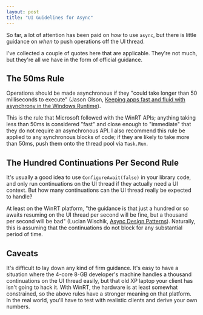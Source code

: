 ```yaml
---
layout: post
title: "UI Guidelines for Async"
---
```

So far, a lot of attention has been paid on _how_ to use `async`, but there is little guidance on _when_ to push operations off the UI thread.

I've collected a couple of quotes here that are applicable. They're not much, but they're all we have in the form of official guidance.

## The 50ms Rule

Operations should be made asynchronous if they "could take longer than 50 milliseconds to execute" (Jason Olson, [Keeping apps fast and fluid with asynchrony in the Windows Runtime](https://web.archive.org/web/20120323020957/http://blogs.msdn.com/b/windowsappdev/archive/2012/03/20/keeping-apps-fast-and-fluid-with-asynchrony-in-the-windows-runtime.aspx)).

This is the rule that Microsoft followed with the WinRT APIs; anything taking less than 50ms is considered "fast" and close enough to "immediate" that they do not require an asynchronous API. I also recommend this rule be applied to any synchronous blocks of code; if they are likely to take more than 50ms, push them onto the thread pool via `Task.Run`.

## The Hundred Continuations Per Second Rule

It's usually a good idea to use `ConfigureAwait(false)` in your library code, and only run continuations on the UI thread if they actually need a UI context. But how many continuations can the UI thread really be expected to handle?

At least on the WinRT platform, "the guidance is that just a hundred or so awaits resuming on the UI thread per second will be fine, but a thousand per second will be bad" (Lucian Wischik, [Async Design Patterns](https://docs.microsoft.com/en-us/archive/blogs/lucian/talk-the-new-async-design-patterns?WT.mc_id=DT-MVP-5000058)). Naturally, this is assuming that the continuations do not block for any substantial period of time.

## Caveats

It's difficult to lay down any kind of firm guidance. It's easy to have a situation where the 4-core 8-GB developer's machine handles a thousand continuations on the UI thread easily, but that old XP laptop your client has isn't going to hack it. With WinRT, the hardware is at least somewhat constrained, so the above rules have a stronger meaning on that platform. In the real world, you'll have to test with realistic clients and derive your own numbers.

